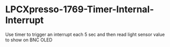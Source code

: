 # LPCXpresso-1769-Timer-Internal-Interrupt
Use timer to trigger an interrupt each 5 sec and then read light sensor value to show on BNC OLED
